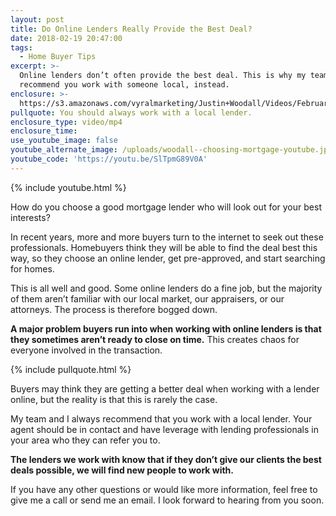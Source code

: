 ```yaml
---
layout: post
title: Do Online Lenders Really Provide the Best Deal?
date: 2018-02-19 20:47:00
tags:
  - Home Buyer Tips
excerpt: >-
  Online lenders don’t often provide the best deal. This is why my team and I
  recommend you work with someone local, instead.
enclosure: >-
  https://s3.amazonaws.com/vyralmarketing/Justin+Woodall/Videos/February+18'/Athens+Real+Estate+Agent-+Should+You+Work+with+an+Online+Lender%253F.mp4
pullquote: You should always work with a local lender.
enclosure_type: video/mp4
enclosure_time:
use_youtube_image: false
youtube_alternate_image: /uploads/woodall--choosing-mortgage-youtube.jpg
youtube_code: 'https://youtu.be/SlTpmG89V0A'
---
```


{% include youtube.html %}

How do you choose a good mortgage lender who will look out for your best interests?

In recent years, more and more buyers turn to the internet to seek out these professionals. Homebuyers think they will be able to find the deal best this way, so they choose an online lender, get pre-approved, and start searching for homes.

This is all well and good. Some online lenders do a fine job, but the majority of them aren’t familiar with our local market, our appraisers, or our attorneys. The process is therefore bogged down.

**A major problem buyers run into when working with online lenders is that they sometimes aren’t ready to close on time.** This creates chaos for everyone involved in the transaction.

{% include pullquote.html %}

Buyers may think they are getting a better deal when working with a lender online, but the reality is that this is rarely the case.

My team and I always recommend that you work with a local lender. Your agent should be in contact and have leverage with lending professionals in your area who they can refer you to.

**The lenders we work with know that if they don’t give our clients the best deals possible, we will find new people to work with.**

If you have any other questions or would like more information, feel free to give me a call or send me an email. I look forward to hearing from you soon.<br>